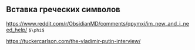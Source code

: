 ## Вставка греческих символов

https://www.reddit.com/r/ObsidianMD/comments/qpymxi/im_new_and_i_need_help/
	`$\phi$`

https://tuckercarlson.com/the-vladimir-putin-interview/